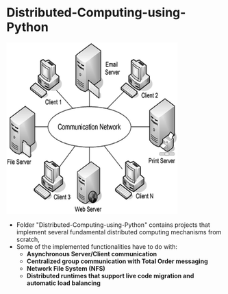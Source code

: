 # Distributed-Computing-using-Python

<p align="left">
  <img src="../imgs/distributed_systems.png" alt="???" width="400" height="400"/>
</p>

* Folder "Distributed-Computing-using-Python" contains projects that implement several fundamental distributed computing mechanisms from scratch,
* Some of the implemented functionalities have to do with:
    - **Asynchronous Server/Client communication**
    - **Centralized group communication with Total Order messaging** 
    - **Network File System (NFS)**
    - **Distributed runtimes that support live code migration and automatic load balancing**
